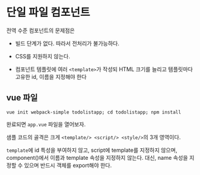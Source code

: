 # 단일 파일 컴포넌트

전역 수준 컴포넌트의 문제점은

* 빌드 단계가 없다. 따라서 전처리가 불가능하다.

* CSS를 지원하지 않는다.

* 컴포넌트 템플릿에 여러 `<template>`가 작성되 HTML 크기를 늘리고 템플릿마다 고유한 id, 이름을 지정해야 한다

## vue 파일

`vue init webpack-simple todolistapp; cd todolistapp; npm install`

완료되면 `app.vue` 파일을 열어보자.

샘플 코드의 골격은 크게 `<template/> <script/> <style/>`의 3개 영역이다.

`template`에 id 특성을 부여하지 않고, script에 template를 지정하지 않으며, component()에서 이름과 template 속성을 지정하지 않는다.
대신, name 속성을 지정할 수 있으며 반드시 객체를 export해야 한다.